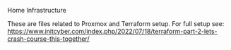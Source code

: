 Home Infrastructure

These are files related to Proxmox and Terraform setup. For full setup see:
https://www.initcyber.com/index.php/2022/07/18/terraform-part-2-lets-crash-course-this-together/
